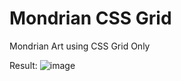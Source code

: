 # Mondrian CSS Grid
 Mondrian Art using CSS Grid Only

Result: ![image](https://github.com/user-attachments/assets/3c8da561-c890-4bc9-8536-61a2487613e3)
